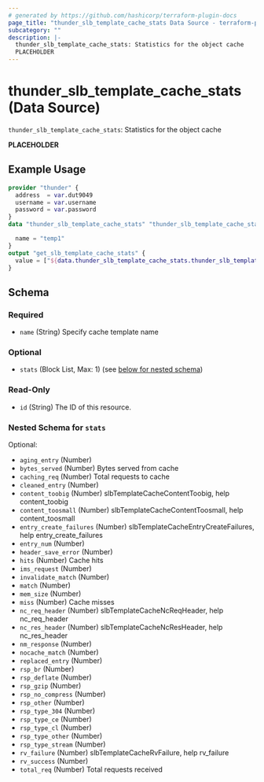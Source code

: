 ```yaml
---
# generated by https://github.com/hashicorp/terraform-plugin-docs
page_title: "thunder_slb_template_cache_stats Data Source - terraform-provider-thunder"
subcategory: ""
description: |-
  thunder_slb_template_cache_stats: Statistics for the object cache
  PLACEHOLDER
---
```


# thunder_slb_template_cache_stats (Data Source)

`thunder_slb_template_cache_stats`: Statistics for the object cache

__PLACEHOLDER__

## Example Usage

```terraform
provider "thunder" {
  address  = var.dut9049
  username = var.username
  password = var.password
}
data "thunder_slb_template_cache_stats" "thunder_slb_template_cache_stats" {

  name = "temp1"
}
output "get_slb_template_cache_stats" {
  value = ["${data.thunder_slb_template_cache_stats.thunder_slb_template_cache_stats}"]
}
```

<!-- schema generated by tfplugindocs -->
## Schema

### Required

- `name` (String) Specify cache template name

### Optional

- `stats` (Block List, Max: 1) (see [below for nested schema](#nestedblock--stats))

### Read-Only

- `id` (String) The ID of this resource.

<a id="nestedblock--stats"></a>
### Nested Schema for `stats`

Optional:

- `aging_entry` (Number)
- `bytes_served` (Number) Bytes served from cache
- `caching_req` (Number) Total requests to cache
- `cleaned_entry` (Number)
- `content_toobig` (Number) slbTemplateCacheContentToobig, help content_toobig
- `content_toosmall` (Number) slbTemplateCacheContentToosmall, help content_toosmall
- `entry_create_failures` (Number) slbTemplateCacheEntryCreateFailures, help entry_create_failures
- `entry_num` (Number)
- `header_save_error` (Number)
- `hits` (Number) Cache hits
- `ims_request` (Number)
- `invalidate_match` (Number)
- `match` (Number)
- `mem_size` (Number)
- `miss` (Number) Cache misses
- `nc_req_header` (Number) slbTemplateCacheNcReqHeader, help nc_req_header
- `nc_res_header` (Number) slbTemplateCacheNcResHeader, help nc_res_header
- `nm_response` (Number)
- `nocache_match` (Number)
- `replaced_entry` (Number)
- `rsp_br` (Number)
- `rsp_deflate` (Number)
- `rsp_gzip` (Number)
- `rsp_no_compress` (Number)
- `rsp_other` (Number)
- `rsp_type_304` (Number)
- `rsp_type_ce` (Number)
- `rsp_type_cl` (Number)
- `rsp_type_other` (Number)
- `rsp_type_stream` (Number)
- `rv_failure` (Number) slbTemplateCacheRvFailure, help rv_failure
- `rv_success` (Number)
- `total_req` (Number) Total requests received


